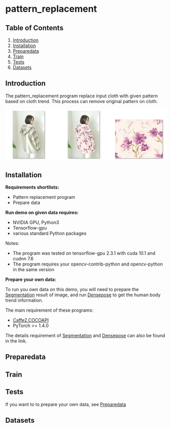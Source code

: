 pattern_replacement
===================

Table of Contents
-------------
1. [Introduction](#introduction)
2. [Installation](#installation)
3. [Preparedata](#preparedata)
3. [Train](#train)
4. [Tests](#tests)
5. [Datasets](#datasets)

Introduction
-------------
The pattern_replacement program replace input cloth with given pattern based on cloth trend. This process can remove original pattern on cloth.

![input](/data/demo_image/demo.png)

Installation
------------- 
**Requirements shortlists:**
- Pattern replacement program
- Prepare data

**Run demo on given data requires:**

- NVIDIA GPU, Python3
- Tensorflow-gpu
- various standard Python packages

Notes:
- The program was tested on tensorflow-gpu 2.3.1 with cuda 10.1 and cudnn 7.6
- The program requires your opencv-contrib-python and opencv-python in the same version 

**Prepare your own data:**

To run you own data on this demo, you will need to prepare the [Segmentation](https://github.com/PeikeLi/Self-Correction-Human-Parsing) result of image, and run [Densepose](https://github.com/facebookresearch/DensePose) to get the human body trend information.

The main requirement of these programs:
- [Caffe2,COCOAPI](https://github.com/facebookresearch/DensePose/blob/master/INSTALL.md)
- PyTorch >= 1.4.0

The details requirement of [Segmentation](https://github.com/PeikeLi/Self-Correction-Human-Parsing) and [Densepose](https://github.com/facebookresearch/DensePose) can also be found in the link.

Preparedata
-------------
Train
-------------
Tests
-------------

If you want to to prepare your own data, see [Preparedata](#Preparedata)

Datasets
-------------

